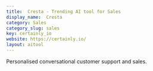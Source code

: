 ```yaml
---
title:  Cresta - Trending AI tool for Sales
display_name:  Cresta
category: Sales
category_slug: sales
key: certainly_io
website: https://certainly.io/
layout: aitool
---
```


Personalised conversational customer support and sales.
